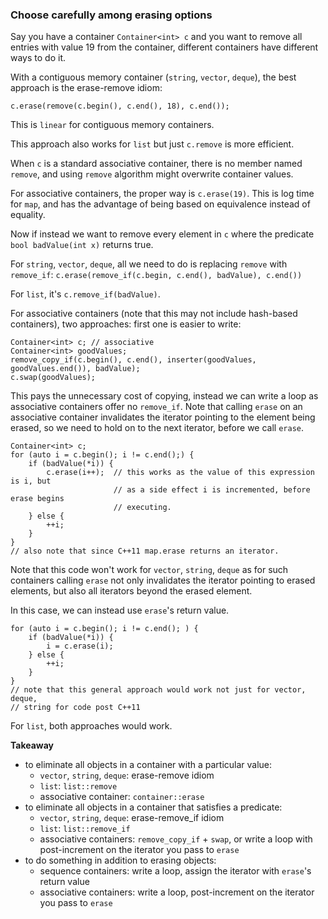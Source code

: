 ### Choose carefully among erasing options

Say you have a container `Container<int> c` and you want to remove all entries with value 19 from the container, different containers have different ways to do it.

With a contiguous memory container (`string`, `vector`, `deque`), the best approach is the erase-remove idiom:
```
c.erase(remove(c.begin(), c.end(), 18), c.end());
```
This is `linear` for contiguous memory containers.

This approach also works for `list` but just `c.remove` is more efficient.

When `c` is a standard associative container, there is no member named `remove`, and using `remove` algorithm might overwrite container values.

For associative containers, the proper way is `c.erase(19)`. This is log time for `map`, and has the advantage of being based on equivalence instead of equality.

Now if instead we want to remove every element in `c` where the predicate `bool badValue(int x)` returns true.

For `string`, `vector`, `deque`, all we need to do is replacing `remove` with `remove_if`: `c.erase(remove_if(c.begin, c.end(), badValue), c.end())`

For `list`, it's `c.remove_if(badValue)`.

For associative containers (note that this may not include hash-based containers), two approaches: first one is easier to write:
```
Container<int> c; // associative
Container<int> goodValues;
remove_copy_if(c.begin(), c.end(), inserter(goodValues, goodValues.end()), badValue);
c.swap(goodValues);
```

This pays the unnecessary cost of copying, instead we can write a loop as associative containers offer no `remove_if`.
Note that calling `erase` on an associative container invalidates the iterator pointing to the element being erased, so we need to hold on to the next iterator, before we call `erase`.
```
Container<int> c;
for (auto i = c.begin(); i != c.end();) {
    if (badValue(*i)) {
        c.erase(i++);  // this works as the value of this expression is i, but
                       // as a side effect i is incremented, before erase begins
                       // executing.
    } else {
        ++i;
    }
}
// also note that since C++11 map.erase returns an iterator.
```
Note that this code won't work for `vector`, `string`, `deque` as for such containers calling `erase` not only invalidates the iterator pointing to erased elements, but also all iterators beyond the erased element.

In this case, we can instead use `erase`'s return value.
```
for (auto i = c.begin(); i != c.end(); ) {
    if (badValue(*i)) {
        i = c.erase(i);
    } else {
        ++i;
    }
}
// note that this general approach would work not just for vector, deque,
// string for code post C++11
```

For `list`, both approaches would work.

**Takeaway**
* to eliminate all objects in a container with a particular value:
  * `vector`, `string`, `deque`: erase-remove idiom
  * `list`: `list::remove`
  * associative container: `container::erase`
* to eliminate all objects in a container that satisfies a predicate:
  * `vector`, `string`, `deque`: erase-remove_if idiom
  * `list`: `list::remove_if`
  * associative containers: `remove_copy_if` + `swap`, or write a loop with post-increment on the iterator you pass to `erase`
* to do something in addition to erasing objects:
  * sequence containers: write a loop, assign the iterator with `erase`'s return value
  * associative containers: write a loop, post-increment on the iterator you pass to `erase`
